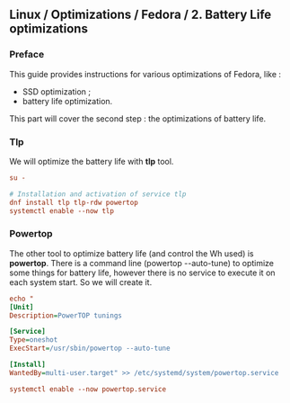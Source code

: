 ## Linux / Optimizations / Fedora / 2. Battery Life optimizations

### Preface

This guide provides instructions for various optimizations of Fedora, like :
- SSD optimization ;
- battery life optimization.

This part will cover the second step : the optimizations of battery life.

### Tlp

We will optimize the battery life with **tlp** tool.

```ini
su -

# Installation and activation of service tlp
dnf install tlp tlp-rdw powertop
systemctl enable --now tlp
```


### Powertop

The other tool to optimize battery life (and control the Wh used) is **powertop**.
There is a command line (powertop --auto-tune) to optimize some things for battery life, however there is no service to execute it on each system start.
So we will create it.

```ini
echo "
[Unit]
Description=PowerTOP tunings

[Service]
Type=oneshot
ExecStart=/usr/sbin/powertop --auto-tune

[Install]
WantedBy=multi-user.target" >> /etc/systemd/system/powertop.service

systemctl enable --now powertop.service
```
